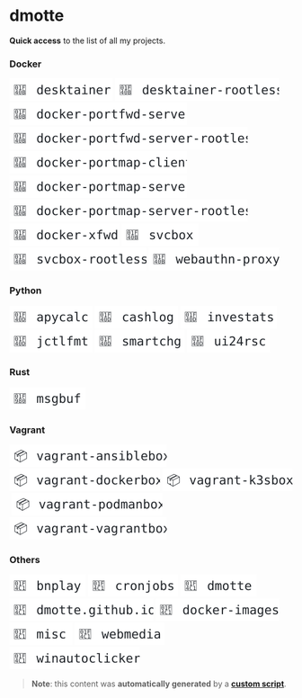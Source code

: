 # dmotte

**Quick access** to the list of all my projects.

### Docker

<a href="https://github.com/dmotte/desktainer"><picture><source media="(prefers-color-scheme: dark)" srcset="badges/dark-desktainer.svg"><source media="(prefers-color-scheme: light)" srcset="badges/light-desktainer.svg"><img alt="desktainer" src="badges/light-desktainer.svg"></picture></a>&nbsp;<a href="https://github.com/dmotte/desktainer-rootless"><picture><source media="(prefers-color-scheme: dark)" srcset="badges/dark-desktainer-rootless.svg"><source media="(prefers-color-scheme: light)" srcset="badges/light-desktainer-rootless.svg"><img alt="desktainer-rootless" src="badges/light-desktainer-rootless.svg"></picture></a>&nbsp;<a href="https://github.com/dmotte/docker-portfwd-server"><picture><source media="(prefers-color-scheme: dark)" srcset="badges/dark-docker-portfwd-server.svg"><source media="(prefers-color-scheme: light)" srcset="badges/light-docker-portfwd-server.svg"><img alt="docker-portfwd-server" src="badges/light-docker-portfwd-server.svg"></picture></a>&nbsp;<a href="https://github.com/dmotte/docker-portfwd-server-rootless"><picture><source media="(prefers-color-scheme: dark)" srcset="badges/dark-docker-portfwd-server-rootless.svg"><source media="(prefers-color-scheme: light)" srcset="badges/light-docker-portfwd-server-rootless.svg"><img alt="docker-portfwd-server-rootless" src="badges/light-docker-portfwd-server-rootless.svg"></picture></a>&nbsp;<a href="https://github.com/dmotte/docker-portmap-client"><picture><source media="(prefers-color-scheme: dark)" srcset="badges/dark-docker-portmap-client.svg"><source media="(prefers-color-scheme: light)" srcset="badges/light-docker-portmap-client.svg"><img alt="docker-portmap-client" src="badges/light-docker-portmap-client.svg"></picture></a>&nbsp;<a href="https://github.com/dmotte/docker-portmap-server"><picture><source media="(prefers-color-scheme: dark)" srcset="badges/dark-docker-portmap-server.svg"><source media="(prefers-color-scheme: light)" srcset="badges/light-docker-portmap-server.svg"><img alt="docker-portmap-server" src="badges/light-docker-portmap-server.svg"></picture></a>&nbsp;<a href="https://github.com/dmotte/docker-portmap-server-rootless"><picture><source media="(prefers-color-scheme: dark)" srcset="badges/dark-docker-portmap-server-rootless.svg"><source media="(prefers-color-scheme: light)" srcset="badges/light-docker-portmap-server-rootless.svg"><img alt="docker-portmap-server-rootless" src="badges/light-docker-portmap-server-rootless.svg"></picture></a>&nbsp;<a href="https://github.com/dmotte/docker-xfwd"><picture><source media="(prefers-color-scheme: dark)" srcset="badges/dark-docker-xfwd.svg"><source media="(prefers-color-scheme: light)" srcset="badges/light-docker-xfwd.svg"><img alt="docker-xfwd" src="badges/light-docker-xfwd.svg"></picture></a>&nbsp;<a href="https://github.com/dmotte/svcbox"><picture><source media="(prefers-color-scheme: dark)" srcset="badges/dark-svcbox.svg"><source media="(prefers-color-scheme: light)" srcset="badges/light-svcbox.svg"><img alt="svcbox" src="badges/light-svcbox.svg"></picture></a>&nbsp;<a href="https://github.com/dmotte/svcbox-rootless"><picture><source media="(prefers-color-scheme: dark)" srcset="badges/dark-svcbox-rootless.svg"><source media="(prefers-color-scheme: light)" srcset="badges/light-svcbox-rootless.svg"><img alt="svcbox-rootless" src="badges/light-svcbox-rootless.svg"></picture></a>&nbsp;<a href="https://github.com/dmotte/webauthn-proxy"><picture><source media="(prefers-color-scheme: dark)" srcset="badges/dark-webauthn-proxy.svg"><source media="(prefers-color-scheme: light)" srcset="badges/light-webauthn-proxy.svg"><img alt="webauthn-proxy" src="badges/light-webauthn-proxy.svg"></picture></a>&nbsp;

### Python

<a href="https://github.com/dmotte/apycalc"><picture><source media="(prefers-color-scheme: dark)" srcset="badges/dark-apycalc.svg"><source media="(prefers-color-scheme: light)" srcset="badges/light-apycalc.svg"><img alt="apycalc" src="badges/light-apycalc.svg"></picture></a>&nbsp;<a href="https://github.com/dmotte/cashlog"><picture><source media="(prefers-color-scheme: dark)" srcset="badges/dark-cashlog.svg"><source media="(prefers-color-scheme: light)" srcset="badges/light-cashlog.svg"><img alt="cashlog" src="badges/light-cashlog.svg"></picture></a>&nbsp;<a href="https://github.com/dmotte/investats"><picture><source media="(prefers-color-scheme: dark)" srcset="badges/dark-investats.svg"><source media="(prefers-color-scheme: light)" srcset="badges/light-investats.svg"><img alt="investats" src="badges/light-investats.svg"></picture></a>&nbsp;<a href="https://github.com/dmotte/jctlfmt"><picture><source media="(prefers-color-scheme: dark)" srcset="badges/dark-jctlfmt.svg"><source media="(prefers-color-scheme: light)" srcset="badges/light-jctlfmt.svg"><img alt="jctlfmt" src="badges/light-jctlfmt.svg"></picture></a>&nbsp;<a href="https://github.com/dmotte/smartchg"><picture><source media="(prefers-color-scheme: dark)" srcset="badges/dark-smartchg.svg"><source media="(prefers-color-scheme: light)" srcset="badges/light-smartchg.svg"><img alt="smartchg" src="badges/light-smartchg.svg"></picture></a>&nbsp;<a href="https://github.com/dmotte/ui24rsc"><picture><source media="(prefers-color-scheme: dark)" srcset="badges/dark-ui24rsc.svg"><source media="(prefers-color-scheme: light)" srcset="badges/light-ui24rsc.svg"><img alt="ui24rsc" src="badges/light-ui24rsc.svg"></picture></a>&nbsp;

### Rust

<a href="https://github.com/dmotte/msgbuf"><picture><source media="(prefers-color-scheme: dark)" srcset="badges/dark-msgbuf.svg"><source media="(prefers-color-scheme: light)" srcset="badges/light-msgbuf.svg"><img alt="msgbuf" src="badges/light-msgbuf.svg"></picture></a>&nbsp;

### Vagrant

<a href="https://github.com/dmotte/vagrant-ansiblebox"><picture><source media="(prefers-color-scheme: dark)" srcset="badges/dark-vagrant-ansiblebox.svg"><source media="(prefers-color-scheme: light)" srcset="badges/light-vagrant-ansiblebox.svg"><img alt="vagrant-ansiblebox" src="badges/light-vagrant-ansiblebox.svg"></picture></a>&nbsp;<a href="https://github.com/dmotte/vagrant-dockerbox"><picture><source media="(prefers-color-scheme: dark)" srcset="badges/dark-vagrant-dockerbox.svg"><source media="(prefers-color-scheme: light)" srcset="badges/light-vagrant-dockerbox.svg"><img alt="vagrant-dockerbox" src="badges/light-vagrant-dockerbox.svg"></picture></a>&nbsp;<a href="https://github.com/dmotte/vagrant-k3sbox"><picture><source media="(prefers-color-scheme: dark)" srcset="badges/dark-vagrant-k3sbox.svg"><source media="(prefers-color-scheme: light)" srcset="badges/light-vagrant-k3sbox.svg"><img alt="vagrant-k3sbox" src="badges/light-vagrant-k3sbox.svg"></picture></a>&nbsp;<a href="https://github.com/dmotte/vagrant-podmanbox"><picture><source media="(prefers-color-scheme: dark)" srcset="badges/dark-vagrant-podmanbox.svg"><source media="(prefers-color-scheme: light)" srcset="badges/light-vagrant-podmanbox.svg"><img alt="vagrant-podmanbox" src="badges/light-vagrant-podmanbox.svg"></picture></a>&nbsp;<a href="https://github.com/dmotte/vagrant-vagrantbox"><picture><source media="(prefers-color-scheme: dark)" srcset="badges/dark-vagrant-vagrantbox.svg"><source media="(prefers-color-scheme: light)" srcset="badges/light-vagrant-vagrantbox.svg"><img alt="vagrant-vagrantbox" src="badges/light-vagrant-vagrantbox.svg"></picture></a>&nbsp;

### Others

<a href="https://github.com/dmotte/bnplay"><picture><source media="(prefers-color-scheme: dark)" srcset="badges/dark-bnplay.svg"><source media="(prefers-color-scheme: light)" srcset="badges/light-bnplay.svg"><img alt="bnplay" src="badges/light-bnplay.svg"></picture></a>&nbsp;<a href="https://github.com/dmotte/cronjobs"><picture><source media="(prefers-color-scheme: dark)" srcset="badges/dark-cronjobs.svg"><source media="(prefers-color-scheme: light)" srcset="badges/light-cronjobs.svg"><img alt="cronjobs" src="badges/light-cronjobs.svg"></picture></a>&nbsp;<a href="https://github.com/dmotte/dmotte"><picture><source media="(prefers-color-scheme: dark)" srcset="badges/dark-dmotte.svg"><source media="(prefers-color-scheme: light)" srcset="badges/light-dmotte.svg"><img alt="dmotte" src="badges/light-dmotte.svg"></picture></a>&nbsp;<a href="https://github.com/dmotte/dmotte.github.io"><picture><source media="(prefers-color-scheme: dark)" srcset="badges/dark-dmotte.github.io.svg"><source media="(prefers-color-scheme: light)" srcset="badges/light-dmotte.github.io.svg"><img alt="dmotte.github.io" src="badges/light-dmotte.github.io.svg"></picture></a>&nbsp;<a href="https://github.com/dmotte/docker-images"><picture><source media="(prefers-color-scheme: dark)" srcset="badges/dark-docker-images.svg"><source media="(prefers-color-scheme: light)" srcset="badges/light-docker-images.svg"><img alt="docker-images" src="badges/light-docker-images.svg"></picture></a>&nbsp;<a href="https://github.com/dmotte/misc"><picture><source media="(prefers-color-scheme: dark)" srcset="badges/dark-misc.svg"><source media="(prefers-color-scheme: light)" srcset="badges/light-misc.svg"><img alt="misc" src="badges/light-misc.svg"></picture></a>&nbsp;<a href="https://github.com/dmotte/webmedia"><picture><source media="(prefers-color-scheme: dark)" srcset="badges/dark-webmedia.svg"><source media="(prefers-color-scheme: light)" srcset="badges/light-webmedia.svg"><img alt="webmedia" src="badges/light-webmedia.svg"></picture></a>&nbsp;<a href="https://github.com/dmotte/winautoclicker"><picture><source media="(prefers-color-scheme: dark)" srcset="badges/dark-winautoclicker.svg"><source media="(prefers-color-scheme: light)" srcset="badges/light-winautoclicker.svg"><img alt="winautoclicker" src="badges/light-winautoclicker.svg"></picture></a>&nbsp;

> **Note**: this content was **automatically generated** by a [**custom script**](https://github.com/dmotte/dmotte/blob/main/cicd.sh).
